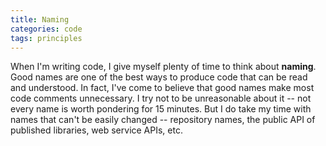 ```yaml
---
title: Naming
categories: code
tags: principles
---
```


When I'm writing code, I give myself plenty of time to think about **naming**. Good names are one of the best ways to produce code that can be read and understood. In fact, I've come to believe that good names make most code comments unnecessary. I try not to be unreasonable about it -- not every name is worth pondering for 15 minutes. But I do take my time with names that can't be easily changed -- repository names, the public API of published libraries, web service APIs, etc.
